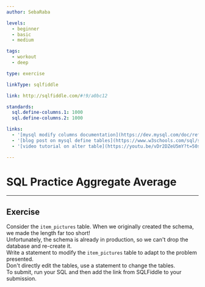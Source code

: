 ```yaml
---
author: SebaRaba

levels:
  - beginner
  - basic
  - medium

tags:
  - workout
  - deep

type: exercise

linkType: sqlfiddle

link: http://sqlfiddle.com/#!9/a0bc12

standards:
  sql.define-columns.1: 1000
  sql.define-columns.2: 1000

links:
  - '[mysql modify columns documentation](https://dev.mysql.com/doc/refman/5.7/en/alter-table.html){website}'
  - '[blog post on mysql define tables](https://www.w3schools.com/sql/sql_alter.asp){website}'
  - '[video tutorial on alter table](https://youtu.be/vDr2DZeU5mY?t=50s){video}'

---
```


# SQL Practice Aggregate Average

---        
## Exercise

Consider the `item_pictures` table. When we originally created the schema, we made the length far too short!  
Unfortunately, the schema is already in production, so we can't drop the database and re-create it.  
Write a statement to modify the `item_pictures` table to adapt to the problem presented.  
Don't directly edit the tables, use a statement to change the tables.  
To submit, run your SQL and then add the link from SQLFiddle to your submission.  
